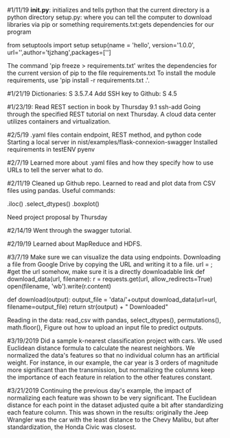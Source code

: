 
#1/11/19 __init.py__: initializes and tells python that the current
directory is a python directory
setup.py: where you can tell the computer to download libraries
via pip or something
requirements.txt:gets dependencies for our program

from setuptools import setup
setup(name = 'hello', version='1.0.0', url='',author='tjzhang',packages=['']

The command 'pip freeze > requirements.txt' writes the dependencies
for the current version of pip to the file requirements.txt To install
the module requirements, use 'pip install -r requirements.txt .'.

#1/21/19
Dictionaries: S 3.5.7.4
Add SSH key to Github: S 4.5

#1/23/19:
Read REST section in book by Thursday 9.1 ssh-add
Going through the specified REST tutorial on next Thursday.
A cloud data center utilizes containers and virtualization.

#2/5/19
.yaml files contain endpoint, REST method, and python code
Starting a local server in nist/examples/flask-connexion-swagger
Installed requirements in testENV pyenv

#2/7/19
Learned more about .yaml files and how they specify how to use
URLs to tell the server what to do.

#2/11/19
Cleaned up Github repo.
Learned to read and plot data from CSV files using pandas.
Useful commands:

.iloc()
.select_dtypes()
.boxplot()

Need project proposal by Thursday

#2/14/19
Went through the swagger tutorial.

#2/19/19
Learned about MapReduce and HDFS.

#3/7/19
Make sure we can visualize the data using endpoints.
Downloading a file from Google Drive by copying the URL and writing it to a file.
url = ; #get the url somehow, make sure it is a directly downloadable link
def download_data(url, filename):
    r = requests.get(url, allow_redirects=True)
    open(filename, 'wb').write(r.content)

def download(output):
    output_file = 'data/'+output
    download_data(url=url, filename=output_file)
    return str(output) + " Downloaded"

Reading in the data:
read_csv with pandas, select_dtypes(), permutations(), math.floor(),
Figure out how to upload an input file to predict outputs.

#3/19/2019
Did a sample k-nearest classification project with cars. We used Euclidean
distance formula to calculate the nearest neighbors. We normalized the data's
features so that no individual column has an artificial weight. For instance,
in our example, the car year is 3 orders of magnitude more significant than the
transmission, but normalizing the columns keep the importance of each feature
in relation to the other features constant.

#3/21/2019
Continuing the previous day's example, the impact of normalizing each feature
was shown to be very significant. The Euclidean distance for each point in the
dataset adjusted quite a bit after standardizing each feature column. This was
shown in the results: originally the Jeep Wrangler was the car with the least
distance to the Chevy Malibu, but after standardization, the Honda Civic was
closest.  
